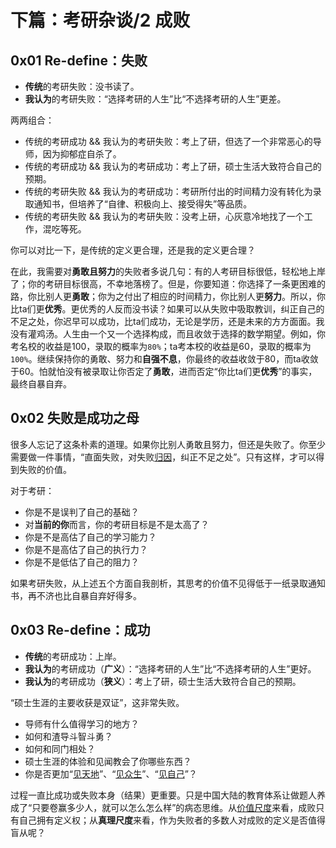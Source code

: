 # 下篇：考研杂谈/2 成败

## 0x01 Re-define：失败

- **传统**的考研失败：没书读了。
- **我认为**的考研失败：“选择考研的人生”比“不选择考研的人生”更差。

两两组合：

- 传统的考研成功 && 我认为的考研失败：考上了研，但选了一个非常恶心的导师，因为抑郁症自杀了。
- 传统的考研成功 && 我认为的考研成功：考上了研，硕士生活大致符合自己的预期。
- 传统的考研失败 && 我认为的考研成功：考研所付出的时间精力没有转化为录取通知书，但培养了“自律、积极向上、接受得失”等品质。
- 传统的考研失败 && 我认为的考研失败：没考上研，心灰意冷地找了一个工作，混吃等死。

你可以对比一下，是传统的定义更合理，还是我的定义更合理？

在此，我需要对**勇敢且努力**的失败者多说几句：有的人考研目标很低，轻松地上岸了；你的考研目标很高，不幸地落榜了。但是，你要知道：你选择了一条更困难的路，你比别人更**勇敢**；你为之付出了相应的时间精力，你比别人更**努力**。所以，你比ta们更**优秀**。更优秀的人反而没书读？如果可以从失败中吸取教训，纠正自己的不足之处，你迟早可以成功，比ta们成功，无论是学历，还是未来的方方面面。我没有灌鸡汤。人生由一个又一个选择构成，而且收敛于选择的数学期望。例如，你考名校的收益是100，录取的概率为`80%`；ta考本校的收益是60，录取的概率为`100%`。继续保持你的勇敢、努力和**自强不息**，你最终的收益收敛于80，而ta收敛于60。怕就怕没有被录取让你否定了**勇敢**，进而否定“你比ta们更**优秀**”的事实，最终自暴自弃。

## 0x02 失败是成功之母

很多人忘记了这条朴素的道理。如果你比别人勇敢且努力，但还是失败了。你至少需要做一件事情，“直面失败，对失败[归因](https://github.com/Anticorianderist/blog/blob/main/1-src/2-the-negation-of-negation/2-dedust/attribution-determining-the-boundary-of-inward-and-outward.md)，纠正不足之处”。只有这样，才可以得到失败的价值。

对于考研：

- 你是不是误判了自己的基础？
- 对**当前的你**而言，你的考研目标是不是太高了？
- 你是不是高估了自己的学习能力？
- 你是不是高估了自己的执行力？
- 你是不是低估了自己的阻力？

如果考研失败，从上述五个方面自我剖析，其思考的价值不见得低于一纸录取通知书，再不济也比自暴自弃好得多。

## 0x03 Re-define：成功

- **传统**的考研成功：上岸。
- **我认为**的考研成功（**广义**）：“选择考研的人生”比“不选择考研的人生”更好。
- **我认为**的考研成功（**狭义**）：考上了研，硕士生活大致符合自己的预期。

“硕士生涯的主要收获是双证”，这非常失败。

- 导师有什么值得学习的地方？
- 如何和渣导斗智斗勇？
- 如何和同门相处？
- 硕士生涯的体验和见闻教会了你哪些东西？
- 你是否更加“[见天地](https://github.com/Anticorianderist/de-vegetable/blob/main/src/2-self-educations/1-knowing-your-life/1-knowing-the-world.md)”、“[见众生](https://github.com/Anticorianderist/de-vegetable/blob/main/src/2-self-educations/1-knowing-your-life/2-knowing-the-people.md)”、“[见自己](https://github.com/Anticorianderist/de-vegetable/blob/main/src/2-self-educations/1-knowing-your-life/3-knowing-yourself.md)”？

过程一直比成功或失败本身（结果）更重要。只是中国大陆的教育体系让做题人养成了“只要卷赢多少人，就可以怎么怎么样”的病态思维。从[价值尺度](https://github.com/Anticorianderist/de-vegetable/blob/main/src/2-self-educations/3-marxist-philosophy/5-epistemology.md)来看，成败只有自己拥有定义权；从**真理尺度**来看，作为失败者的多数人对成败的定义是否值得盲从呢？
